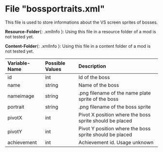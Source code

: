 # File "bossportraits.xml"

This file is used to store informations about the VS screen sprites of bosses.

**Resource-Folder**{: .xmlInfo }: Using this file in a resource folder of a mod is not tested yet.

**Content-Folder**{: .xmlInfo }: Using this file in a content folder of a mod is not tested yet.

| Variable-Name | Possible Values | Description |
|:--|:--|:--|
|id|int|Id of the boss|
|name|string|Name of the boss|
|nameimage|string|.png filename of the name plate sprite of the boss|
|portrait|string|.png filename of the boss sprite|
|pivotX|int|Pivot X position where the boss sprite should be placed|
|pivotY|int|Pivot Y position where the boss sprite should be placed|
|achievement|int|Achievement id. Usage unknown|
